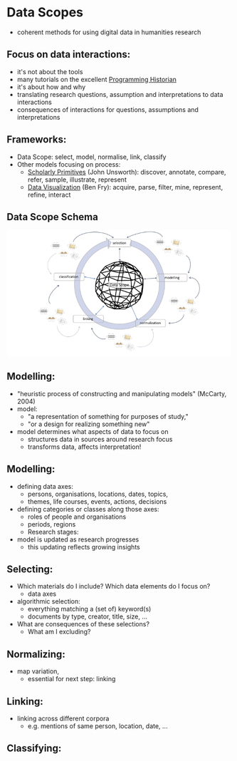 # Data Scopes

- coherent methods for using digital data in humanities research

## Focus on data interactions:
- it's not about the tools
- many tutorials on the excellent [Programming Historian](https://programminghistorian.org)
- it's about how and why
- translating research questions, assumption and interpretations to data interactions
- consequences of interactions for questions, assumptions and interpretations

## Frameworks:

- Data Scope: select, model, normalise, link, classify
- Other models focusing on process:
    - [Scholarly Primitives](https://www.google.com/sheets/about/) (John Unsworth): discover, annotate, compare, refer, sample, illustrate, represent
    - [Data Visualization](https://www.google.com/sheets/about/) (Ben Fry): acquire, parse, filter, mine, represent, refine, interact

## Data Scope Schema

<img src="images/schema-data-scope.jpg"/>

## Modelling:

- "heuristic process of constructing and manipulating models" (McCarty, 2004)
- model: 
    - "a representation of something for purposes of study,"
    - "or a design for realizing something new"
- model determines what aspects of data to focus on
    - structures data in sources around research focus
    - transforms data, affects interpretation!

## Modelling:

- defining data axes: 
    - persons, organisations, locations, dates, topics, 
    - themes, life courses, events, actions, decisions
- defining categories or classes along those axes: 
    - roles of people and organisations
    - periods, regions
    - Research stages:
- model is updated as research progresses
    - this updating reflects growing insights

## Selecting:

- Which materials do I include? Which data elements do I focus on?
    - data axes
- algorithmic selection:
    - everything matching a (set of) keyword(s)
    - documents by type, creator, title, size, ...
- What are consequences of these selections?
    - What am I excluding?

## Normalizing:

- map variation, 
    - essential for next step: linking 

## Linking:

- linking across different corpora
    - e.g. mentions of same person, location, date, ...

## Classifying:




